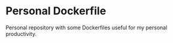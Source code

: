 # Personal Dockerfile 

Personal repository with some Dockerfiles useful for my personal productivity.
